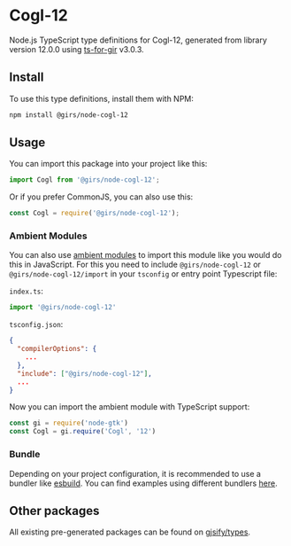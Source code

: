
# Cogl-12

Node.js TypeScript type definitions for Cogl-12, generated from library version 12.0.0 using [ts-for-gir](https://github.com/gjsify/ts-for-gir) v3.0.3.


## Install

To use this type definitions, install them with NPM:
```bash
npm install @girs/node-cogl-12
```

## Usage

You can import this package into your project like this:
```ts
import Cogl from '@girs/node-cogl-12';
```

Or if you prefer CommonJS, you can also use this:
```ts
const Cogl = require('@girs/node-cogl-12');
```

### Ambient Modules

You can also use [ambient modules](https://github.com/gjsify/ts-for-gir/tree/main/packages/cli#ambient-modules) to import this module like you would do this in JavaScript.
For this you need to include `@girs/node-cogl-12` or `@girs/node-cogl-12/import` in your `tsconfig` or entry point Typescript file:

`index.ts`:
```ts
import '@girs/node-cogl-12'
```

`tsconfig.json`:
```json
{
  "compilerOptions": {
    ...
  },
  "include": ["@girs/node-cogl-12"],
  ...
}
```

Now you can import the ambient module with TypeScript support: 

```ts
const gi = require('node-gtk')
const Cogl = gi.require('Cogl', '12')
```


### Bundle

Depending on your project configuration, it is recommended to use a bundler like [esbuild](https://esbuild.github.io/). You can find examples using different bundlers [here](https://github.com/gjsify/ts-for-gir/tree/main/examples).

## Other packages

All existing pre-generated packages can be found on [gjsify/types](https://github.com/gjsify/types).

